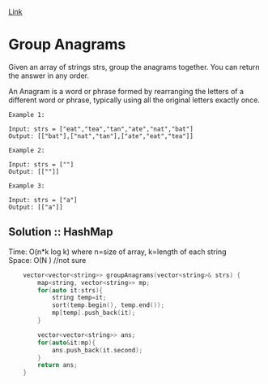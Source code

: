 [Link](https://leetcode.com/problems/group-anagrams/description/)

# Group Anagrams

Given an array of strings strs, group the anagrams together. You can return the answer in any order.

An Anagram is a word or phrase formed by rearranging the letters of a different word or phrase, typically using all the original letters exactly once.

```
Example 1:

Input: strs = ["eat","tea","tan","ate","nat","bat"]
Output: [["bat"],["nat","tan"],["ate","eat","tea"]]
```

```
Example 2:

Input: strs = [""]
Output: [[""]]
```

```
Example 3:

Input: strs = ["a"]
Output: [["a"]]
```

## Solution :: HashMap

Time: O(n\*k log k) where n=size of array, k=length of each string <br>
Space: O(N ) //not sure

```cpp
    vector<vector<string>> groupAnagrams(vector<string>& strs) {
        map<string, vector<string>> mp;
        for(auto it:strs){
            string temp=it;
            sort(temp.begin(), temp.end());
            mp[temp].push_back(it);
        }

        vector<vector<string>> ans;
        for(auto&it:mp){
            ans.push_back(it.second);
        }
        return ans;
    }
```
